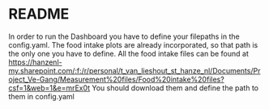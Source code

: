 # README #

In order to run the Dashboard you have to define your filepaths in the config.yaml. The food intake plots are already incorporated, so that path is the only one you have to define. 
All the food intake files can be found at https://hanzenl-my.sharepoint.com/:f:/r/personal/t_van_lieshout_st_hanze_nl/Documents/Project_Ve-Gang/Measurement%20files/Food%20intake%20files?csf=1&web=1&e=mrEx0t
You should download them and define the path to them in config.yaml

